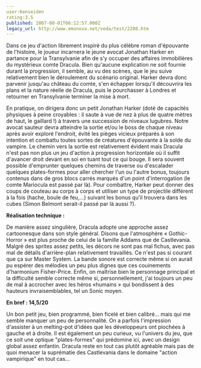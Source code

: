 ```yaml
---
user:Kenseiden
rating:3.5
published: 2007-08-01T06:12:57.000Z
legacy_url: http://www.emunova.net/veda/test/2208.htm
---
```

Dans ce jeu d'action librement inspiré du plus célèbre roman d'épouvante de l'histoire, le joueur incarnera le jeune avocat Jonathan Harker en partance pour la Transylvanie afin de s'y occuper des affaires immobilières du mystérieux comte Dracula. Bien qu'aucune explication ne soit fournie durant la progression, il semble, au vu des scènes, que le jeu suive relativement bien le déroulement du scénario original. Harker devra donc parvenir jusqu'au château du comte, s'en échapper lorsqu'il découvrira les plans et la nature réelle de Dracula, puis le pourchasser à Londres et retourner en Transylvanie terminer la mise à mort.  

  

En pratique, on dirigera donc un petit Jonathan Harker (doté de capacités physiques à peine croyables : il saute à vue de nez à plus de quatre mètres de haut, le gaillard !) à travers une succession de niveaux lugubres. Notre avocat sauteur devra atteindre la sortie et/ou le boss de chaque niveau après avoir exploré l'endroit, évité les pièges vicieux préparés à son intention et combattu toutes sortes de créatures d'épouvante à la solde du vampire. Le chemin vers la sortie est relativement évident mais Dracula n'est pas non plus un jeu d'action à progression horizontale où il suffit d'avancer droit devant en soi en tuant tout ce qui bouge. Il sera souvent possible d'emprunter quelques chemins de traverse ou d'escalader quelques plates-formes pour aller chercher l'un ou l'autre bonus, toujours contenus dans de gros blocs carrés marqués d'un point d'interrogation (le comte Mariocula est passé par là). Pour combattre, Harker peut donner des coups de couteau au corps à corps et utiliser un type de projectile différent à la fois (hache, boule de feu,...) suivant les bonus qu'il trouvera dans les cubes (Simon Belmont serait-il passé par là aussi ?).  

  

**Réalisation technique :**   

De manière assez singulière, Dracula adopte une approche assez cartoonesque dans son style général. Disons que l'atmosphère « Gothic-Horror » est plus proche de celui de la famille Addams que de Castlevania. Malgré des sprites assez petits, les décors ne sont pas mal fichus, avec pas mal de détails d'arrière-plan relativement travaillés. Ce n'est pas si courant que ça sur Master System. La bande sonore est correcte même si on aurait pu espérer des mélodies un peu plus dignes que ces couinements d'harmonium Fisher-Price. Enfin, on maîtrise bien le personnage principal et la difficulté semble correcte même si, personnellement, j'ai toujours un peu de mal à accrocher avec les héros «humains » qui bondissent à des hauteurs invraisemblables, tel un Sonic moyen.  

  

**En bref : 14,5/20**   

Un bon petit jeu, bien programmé, bien ficelé et bien calibré... mais qui me semble manquer un peu de personnalité. On a parfois l'impression d'assister à un melting-pot d'idées que les développeurs ont piochées à gauche et à droite. Il est également un peu curieux, vu l'univers du jeu, que ce soit une optique "plates-formes" qui prédomine ici, avec un design global assez enfantin. Dracula reste en tout cas plutôt agréable mais pas de quoi menacer la suprématie des Castlevania dans le domaine "action vampirique" en tout cas...